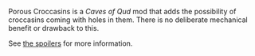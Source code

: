 Porous Croccasins is a *Caves of Qud* mod that adds the possibility of croccasins coming with holes in them. There is no deliberate mechanical benefit or drawback to this.

See [the spoilers](Spoilers.markdown) for more information.
